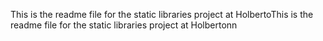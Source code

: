 This is the readme file for the static libraries project at HolbertoThis is the readme file for the static libraries project at Holbertonn

